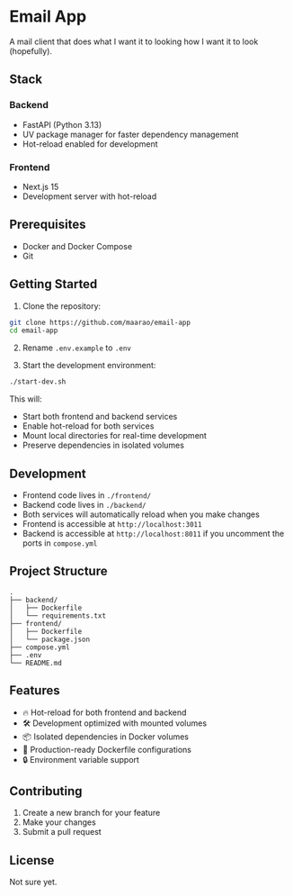 # Email App

A mail client that does what I want it to looking how I want it to look (hopefully).

## Stack

### Backend
- FastAPI (Python 3.13)
- UV package manager for faster dependency management
- Hot-reload enabled for development

### Frontend
- Next.js 15
- Development server with hot-reload

## Prerequisites

- Docker and Docker Compose
- Git

## Getting Started

1. Clone the repository:
```bash
git clone https://github.com/maarao/email-app
cd email-app
```

2. Rename `.env.example` to `.env`

3. Start the development environment:
```bash
./start-dev.sh
```

This will:
- Start both frontend and backend services
- Enable hot-reload for both services
- Mount local directories for real-time development
- Preserve dependencies in isolated volumes

## Development

- Frontend code lives in `./frontend/`
- Backend code lives in `./backend/`
- Both services will automatically reload when you make changes
- Frontend is accessible at `http://localhost:3011`
- Backend is accessible at `http://localhost:8011` if you uncomment the ports in `compose.yml`

## Project Structure

```
.
├── backend/
│   ├── Dockerfile
│   └── requirements.txt
├── frontend/
│   ├── Dockerfile
│   └── package.json
├── compose.yml
├── .env
└── README.md
```

## Features

- 🔥 Hot-reload for both frontend and backend
- 🛠 Development optimized with mounted volumes
- 📦 Isolated dependencies in Docker volumes
- 🚀 Production-ready Dockerfile configurations
- 🔒 Environment variable support

## Contributing

1. Create a new branch for your feature
2. Make your changes
3. Submit a pull request

## License

Not sure yet.
